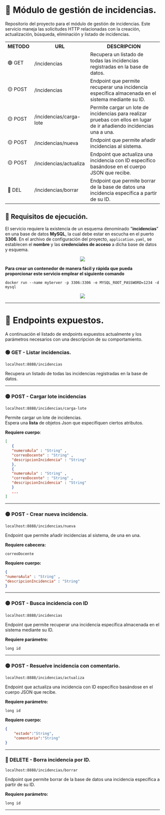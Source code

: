 # 📌 Módulo de gestión de incidencias.
Repositorio del proyecto para el módulo de gestión de incidencias.
Este servicio maneja las solicitudes HTTP relacionadas con la creación, actualización, búsqueda, eliminación y listado de incidencias.   

<!--
**Proporciona endpoints para realizar operaciones como:**
- Crear una nueva incidencia a partir de los datos enviados en el cuerpo de la solicitud.
- Listar todas las incidencias almacenadas en la base de datos.
- Buscar una incidencia específica por su ID.
- Actualizar el estado de una incidencia y añadir un comentario sobre su solución.
- Cargar un lote de incidencias para facilitar pruebas de uso.
- Eliminar una incidencia utilizando su ID (eliminar de la bbdd). -->


<table>
   <tr>
      <th>METODO</th>
      <th>URL</th>
      <th>DESCRIPCION</th>
   </tr>
   <tr>
      <td>🟢 GET</td>
      <td>/incidencias</td>
      <td>Recupera un listado de todas las incidencias registradas en la base de datos.</td>
   </tr>
   <tr>
      <td>🟡 POST</td>
      <td>/incidencias</td>
      <td>Endpoint que permite recuperar una incidencia específica almacenada en el sistema mediante su ID.</td>
   </tr>
   <tr>
      <td>🟡 POST</td>
      <td>/incidencias/carga-lote</td>
      <td>Permite cargar un lote de incidencias para realizar pruebas con ellos en lugar de ir añadiendo incidencias una a una.
</td>
   </tr>
   <tr>
      <td>🟡 POST</td>
      <td>/incidencias/nueva</td>
      <td>Endpoint que permite añadir incidencias al sistema.</td>
   </tr>
   <tr>
      <td>🟡 POST</td>
      <td>/incidencias/actualiza</td>
      <td>Endpoint que actualiza una incidencia con ID específico basándose en el cuerpo JSON que recibe.</td>
   </tr>
   <tr>
      <td>🔴 DEL</td>
      <td>/incidencias/borrar</td>
      <td>Endpoint que permite borrar de la base de datos una incidencia específica a partir de su ID.</td>
   </tr>
</table>

## 🔹 Requisitos de ejecución.
El servicio requiere la existencia de un esquema denominado "**incidencias**" en una base de datos **MySQL**, la cual debe estar en escucha en el puerto **3306**. En el archivo de configuración del proyecto, `application.yaml`, se establecen el **nombre** y las **credenciales de acceso** a dicha base de datos y esquema.

<p align="center">
   <img src="https://github.com/user-attachments/assets/ab96e2e9-29fd-4182-b6dd-dfd06b9f966b">
</p>

**Para crear un contenedor de manera fácil y rápida que pueda proporcionar este servicio emplear el siguiente comando**
```docker
docker run --name myServer -p 3306:3306 -e MYSQL_ROOT_PASSWORD=1234 -d mysql
```

<p align="center">
   <img src="https://github.com/user-attachments/assets/f9ee69fb-669e-4008-922e-e3458b6340af">
</p>


--- 

# 📌 Endpoints expuestos.
A continuación el listado de endpoints expuestos actualmente y los parámetros necesarios con una descripcion de su comportamiento.
   
### 🟢 GET - Listar incidencias.
```
localhost:8888/incidencias
```
Recupera un listado de todas las incidencias registradas en la base de datos.
   
---
   
### 🟡 POST - Cargar lote incidencias
```
localhost:8888/incidencias/carga-lote
```
Permite cargar un lote de incidencias.   
Espera una **lista** de objetos Json que especifiquen ciertos atributos.     
   
**Requiere cuerpo**:   
```json
[
   {   
   "numeroAula" : "String" ,
   "correoDocente" : "String" ,
   "descripcionIncidencia" : "String"
   },
   {   
   "numeroAula" : "String" ,
   "correoDocente" : "String" ,
   "descripcionIncidencia" : "String"
   }
   ...
]
```
   
---
   
### 🟡 POST - Crear nueva incidencia.
```
localhost:8888/incidencias/nueva
```
Endpoint que permite añadir incidencias al sistema, de una en una.
   
**Requiere cabecera:**
```
correoDocente
```
**Requiere cuerpo:**
```json
{   
"numeroAula" : "String" ,
"descripcionIncidencia" : "String"
}
```
      
---    
    
### 🟡 POST - Busca incidencia con ID
```
localhost:8888/incidencias
```
Endpoint que permite recuperar una incidencia específica almacenada en el sistema mediante su ID.   
   
**Requiere parámetro:**
```
long id
```
      
---    
    
### 🟡 POST - Resuelve incidencia con comentario.
```
localhost:8888/incidencias/actualiza
```
Endpoint que actualiza una incidencia con ID específico basándose en el cuerpo JSON que recibe.   
   
**Requiere parámetro:**
```
long id
```
   
**Requiere cuerpo:**
```json
{
    "estado":"String",
    "comentario":"String"
}
```
      
---    
    
### 🔴 DELETE - Borra incidencia por ID.
```
localhost:8888/incidencias/borrar
```
Endpoint que permite borrar de la base de datos una incidencia específica a partir de su ID. 
   
**Requiere parámetro:**
```
long id
```
         
---    
    



